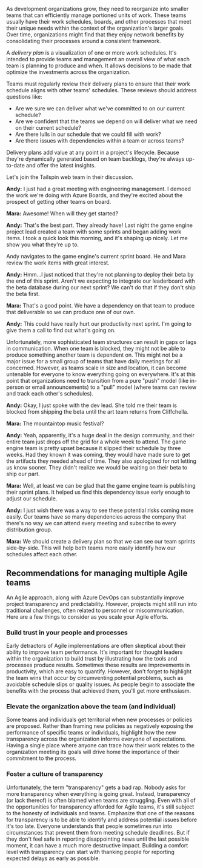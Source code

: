 As development organizations grow, they need to reorganize into smaller teams that can efficiently manage portioned units of work. These teams usually have their work schedules, boards, and other processes that meet their unique needs within the context of the organization's larger goals. Over time, organizations might find that they enjoy network benefits by consolidating their processes around a consistent framework.

A _delivery plan_ is a visualization of one or more work schedules. It's intended to provide teams and management an overall view of what each team is planning to produce and when. It allows decisions to be made that optimize the investments across the organization.

Teams must regularly review their delivery plans to ensure that their work schedule aligns with other teams' schedules. These reviews should address questions like:

* Are we sure we can deliver what we've committed to on our current schedule?
* Are we confident that the teams we depend on will deliver what we need on their current schedule?
* Are there lulls in our schedule that we could fill with work?
* Are there issues with dependencies within a team or across teams?

Delivery plans add value at any point in a project's lifecycle. Because they're dynamically generated based on team backlogs, they're always up-to-date and offer the latest insights.

Let's join the Tailspin web team in their discussion.

**Andy:** I just had a great meeting with engineering management. I demoed the work we're doing with Azure Boards, and they're excited about the prospect of getting other teams on board.

**Mara:** Awesome! When will they get started?

**Andy:** That's the best part. They already have! Last night the game engine project lead created a team with some sprints and began adding work items. I took a quick look this morning, and it's shaping up nicely. Let me show you what they're up to.

Andy navigates to the game engine's current sprint board. He and Mara review the work items with great interest.

**Andy:** Hmm...I just noticed that they're not planning to deploy their beta by the end of this sprint. Aren't we expecting to integrate our leaderboard with the beta database during our next sprint? We can't do that if they don't ship the beta first.

**Mara:** That's a good point. We have a dependency on that team to produce that deliverable so we can produce one of our own.

**Andy:** This could have really hurt our productivity next sprint. I'm going to give them a call to find out what's going on.

Unfortunately, more sophisticated team structures can result in gaps or lags in communication. When one team is blocked, they might not be able to produce something another team is dependent on. This might not be a major issue for a small group of teams that have daily meetings for all concerned. However, as teams scale in size and location, it can become untenable for everyone to know everything going on everywhere. It's at this point that organizations need to transition from a pure "push" model (like in-person or email announcements) to a "pull" model (where teams can review and track each other's schedules).

**Andy:** Okay, I just spoke with the dev lead. She told me their team is blocked from shipping the beta until the art team returns from Cliffchella.

**Mara:** The mountaintop music festival?

**Andy:** Yeah, apparently, it's a huge deal in the design community, and their entire team just drops off the grid for a whole week to attend. The game engine team is pretty upset because it slipped their schedule by three weeks. Had they known it was coming, they would have made sure to get the artifacts they needed ahead of time. They also apologized for not letting us know sooner. They didn't realize we would be waiting on their beta to ship our part.

**Mara:** Well, at least we can be glad that the game engine team is publishing their sprint plans. It helped us find this dependency issue early enough to adjust our schedule.

**Andy:** I just wish there was a way to see these potential risks coming more easily. Our teams have so many dependencies across the company that there's no way we can attend every meeting and subscribe to every distribution group.

**Mara:** We should create a delivery plan so that we can see our team sprints side-by-side. This will help both teams more easily identify how our schedules affect each other.  

## Recommendations for managing multiple Agile teams

An Agile approach, along with Azure DevOps can substantially improve project transparency and predictability. However, projects might still run into traditional challenges, often related to personnel or miscommunication. Here are a few things to consider as you scale your Agile efforts.

### Build trust in your people and processes

Early detractors of Agile implementations are often skeptical about their ability to improve team performance. It's important for thought leaders within the organization to build trust by illustrating how the tools and processes produce results. Sometimes these results are improvements in productivity, which are easy to quantify. However, don't forget to highlight the team wins that occur by circumventing potential problems, such as avoidable schedule slips or quality issues. As people begin to associate the benefits with the process that achieved them, you'll get more enthusiasm.

### Elevate the organization above the team (and individual)

Some teams and individuals get territorial when new processes or policies are proposed. Rather than framing new policies as negatively exposing the performance of specific teams or individuals, highlight how the new transparency across the organization informs everyone of expectations. Having a single place where anyone can trace how their work relates to the organization meeting its goals will drive home the importance of their commitment to the process.

### Foster a culture of transparency

Unfortunately, the term "transparency" gets a bad rap. Nobody asks for more transparency when everything is going great. Instead, transparency (or lack thereof) is often blamed when teams are struggling. Even with all of the opportunities for transparency afforded for Agile teams, it's still subject to the honesty of individuals and teams. Emphasize that one of the reasons for transparency is to be able to identify and address potential issues before it's too late. Everyone understands that people sometimes run into circumstances that prevent them from meeting schedule deadlines. But if they don't feel safe in reporting disappointing news until the last possible moment, it can have a much more destructive impact. Building a comfort level with transparency can start with thanking people for reporting expected delays as early as possible.
